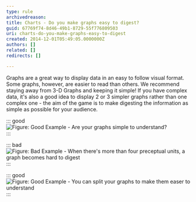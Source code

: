 ```yaml
---
type: rule
archivedreason: 
title: Charts - Do you make graphs easy to digest?
guid: 67769f74-8d46-49b1-8729-55f776809503
uri: charts-do-you-make-graphs-easy-to-digest
created: 2014-12-01T05:49:05.0000000Z
authors: []
related: []
redirects: []

---
```


Graphs are a great way to display data in an easy to follow visual format. Some                      graphs, however, are easier to read than others. We recommend staying away from                      3-D Graphs and keeping it simple! If you have complex data, it's also a good                      idea to display 2 or 3 simpler graphs rather than one complex one - the aim of                      the game is to make digesting the information as simple as possible for your                      audience.

<!--endintro-->


::: good  
![Figure: Good Example - Are your graphs simple to understand?](/rules/charts-do-you-make-graphs-easy-to-digest/Graph.jpg)  
:::


::: bad  
![Figure: Bad Example - When there's more than four preceptual units, a graph becomes hard to digest](/rules/charts-do-you-make-graphs-easy-to-digest/badGraph.jpg)  
:::


::: good  
![Figure: Good Example - You can split your graphs to make them easer to understand](/rules/charts-do-you-make-graphs-easy-to-digest/GoodGraph.jpg)  
:::

